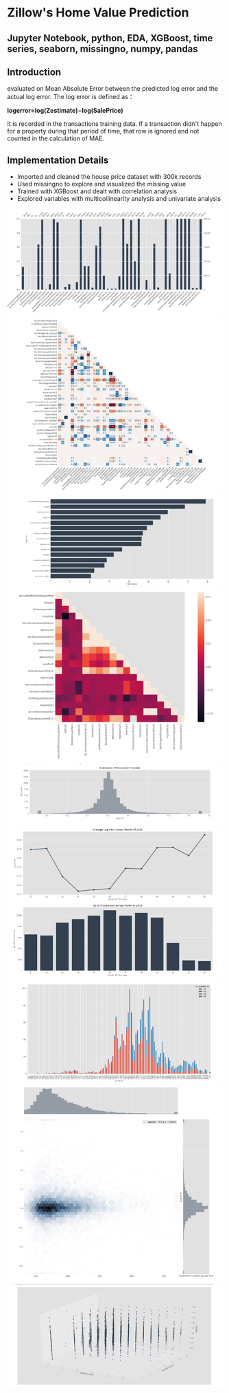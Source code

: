 # Zillow's Home Value Prediction
## Jupyter Notebook, python, EDA, XGBoost, time series, seaborn, missingno, numpy, pandas

## Introduction
evaluated on Mean Absolute Error between the predicted log error and the actual log error. The log error is defined as： 

**logerror=log(Zestimate)−log(SalePrice)**

It is recorded in the transactions training data. If a transaction didn't happen for a property during that period of time, that row is ignored and not counted in the calculation of MAE.

## Implementation Details
- Imported and cleaned the house price dataset with 300k records
- Used missingno to explore and visualized the missing value 
- Trained with XGBoost and dealt with correlation analysis
- Explored variables with multicollinearity analysis and univariate analysis

 ![alt text](images/image1.png)
 ![alt text](images/image2.png)
 ![alt text](images/image3.png)
 ![alt text](images/image4.png)
 ![alt text](images/image5.png)
 ![alt text](images/image6.png)
 ![alt text](images/image7.png)
 ![alt text](images/image8.png)
 ![alt text](images/image9.png)